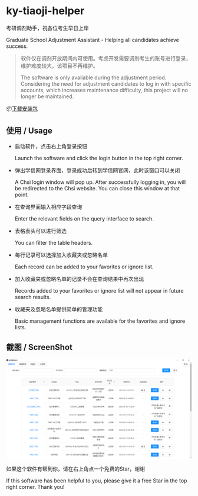# ky-tiaoji-helper

考研调剂助手，祝各位考生早日上岸

Graduate School Adjustment Assistant - Helping all candidates achieve success.

> 软件仅在调剂开放期间内可使用。考虑开发需要调剂考生的账号进行登录，维护难度较大，该项目不再维护。
>
> The software is only available during the adjustment period. Considering the need for adjustment candidates to log in with specific accounts, which increases maintenance difficulty, this project will no longer be maintained.

📦️[下载安装包](https://github.com/Chalkim/ky-tiaoji-helper/releases)

## 使用 / Usage

- 启动软件，点击右上角登录按钮

  Launch the software and click the login button in the top right corner.
  
- 弹出学信网登录界面，登录成功后转到学信网官网，此时该窗口可以关闭

  A Chsi login window will pop up. After successfully logging in, you will be redirected to the Chsi website. You can close this window at that point.
  
- 在查询界面输入相应字段查询

  Enter the relevant fields on the query interface to search.

- 表格表头可以进行筛选

  You can filter the table headers.
  
- 每行记录可以选择加入收藏夹或忽略名单

  Each record can be added to your favorites or ignore list.
  
- 加入收藏夹或忽略名单的记录不会在查询结果中再次出现

  Records added to your favorites or ignore list will not appear in future search results.

- 收藏夹及忽略名单提供简单的管理功能

  Basic management functions are available for the favorites and ignore lists.

## 截图 / ScreenShot

![home](images/home.png)

如果这个软件有帮到你，请在右上角点一个免费的Star，谢谢

If this software has been helpful to you, please give it a free Star in the top right corner. Thank you!
